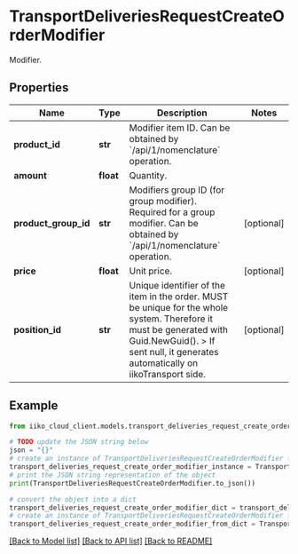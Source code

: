 # TransportDeliveriesRequestCreateOrderModifier

Modifier.

## Properties

Name | Type | Description | Notes
------------ | ------------- | ------------- | -------------
**product_id** | **str** | Modifier item ID.                Can be obtained by &#x60;/api/1/nomenclature&#x60; operation. | 
**amount** | **float** | Quantity. | 
**product_group_id** | **str** | Modifiers group ID (for group modifier). Required for a group modifier.                Can be obtained by &#x60;/api/1/nomenclature&#x60; operation. | [optional] 
**price** | **float** | Unit price. | [optional] 
**position_id** | **str** | Unique identifier of the item in the order.  MUST be unique for the whole system. Therefore it must be generated with Guid.NewGuid().  &gt; If sent null, it generates automatically on iikoTransport side. | [optional] 

## Example

```python
from iiko_cloud_client.models.transport_deliveries_request_create_order_modifier import TransportDeliveriesRequestCreateOrderModifier

# TODO update the JSON string below
json = "{}"
# create an instance of TransportDeliveriesRequestCreateOrderModifier from a JSON string
transport_deliveries_request_create_order_modifier_instance = TransportDeliveriesRequestCreateOrderModifier.from_json(json)
# print the JSON string representation of the object
print(TransportDeliveriesRequestCreateOrderModifier.to_json())

# convert the object into a dict
transport_deliveries_request_create_order_modifier_dict = transport_deliveries_request_create_order_modifier_instance.to_dict()
# create an instance of TransportDeliveriesRequestCreateOrderModifier from a dict
transport_deliveries_request_create_order_modifier_from_dict = TransportDeliveriesRequestCreateOrderModifier.from_dict(transport_deliveries_request_create_order_modifier_dict)
```
[[Back to Model list]](../README.md#documentation-for-models) [[Back to API list]](../README.md#documentation-for-api-endpoints) [[Back to README]](../README.md)



